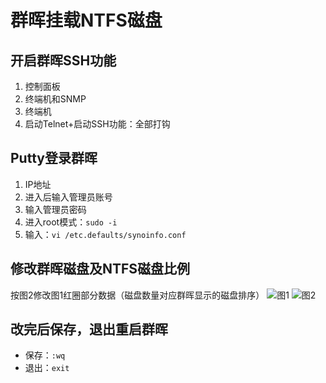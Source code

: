 # 群晖挂载NTFS磁盘
## 开启群晖SSH功能
1. 控制面板
2. 终端机和SNMP
3. 终端机
4. 启动Telnet+启动SSH功能：全部打钩
## Putty登录群晖
1. IP地址
1. 进入后输入管理员账号
1. 输入管理员密码
1. 进入root模式：```sudo -i```
1. 输入：```vi /etc.defaults/synoinfo.conf```
## 修改群晖磁盘及NTFS磁盘比例  
按图2修改图1红圈部分数据（磁盘数量对应群晖显示的磁盘排序）
![图1](https://wp.gxnas.com/wp-content/uploads/2018/07/20180222150454_98932.png)
![图2](https://wp.gxnas.com/wp-content/uploads/2018/07/20180222150454_21862.png)
## 改完后保存，退出重启群晖
- 保存：```:wq```
- 退出：```exit```
